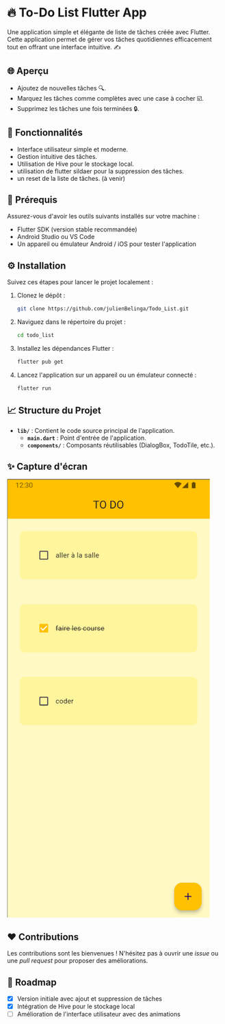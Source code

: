 # 🔥 To-Do List Flutter App

Une application simple et élégante de liste de tâches créée avec Flutter. Cette application permet de gérer vos tâches quotidiennes efficacement tout en offrant une interface intuitive. ✍️

## 🌐 Aperçu
- Ajoutez de nouvelles tâches 🔍.
- Marquez les tâches comme complètes avec une case à cocher ☑️.
- Supprimez les tâches une fois terminées 🔒.

## 🤧 Fonctionnalités
- Interface utilisateur simple et moderne.
- Gestion intuitive des tâches.
- Utilisation de Hive pour le stockage local.
- utilisation de flutter sildaer pour la suppression des tâches.
- un reset de la liste de tâches. (à venir)

## 🔧 Prérequis
Assurez-vous d'avoir les outils suivants installés sur votre machine :

- Flutter SDK (version stable recommandée)
- Android Studio ou VS Code
- Un appareil ou émulateur Android / iOS pour tester l'application

## ⚙️ Installation
Suivez ces étapes pour lancer le projet localement :

1. Clonez le dépôt :
   ```bash
   git clone https://github.com/julienBelinga/Todo_List.git
   ```

2. Naviguez dans le répertoire du projet :
   ```bash
   cd todo_list
   ```

3. Installez les dépendances Flutter :
   ```bash
   flutter pub get
   ```

4. Lancez l'application sur un appareil ou un émulateur connecté :
   ```bash
   flutter run
   ```

## 📈 Structure du Projet

- **`lib/`** : Contient le code source principal de l'application.
  - **`main.dart`** : Point d'entrée de l'application.
  - **`components/`** : Composants réutilisables (DialogBox, TodoTile, etc.).

## ✨ Capture d'écran
![alt text](image.png)

## ❤️ Contributions
Les contributions sont les bienvenues ! N'hésitez pas à ouvrir une *issue* ou une *pull request* pour proposer des améliorations.

## 🚀 Roadmap
- [x] Version initiale avec ajout et suppression de tâches
- [x] Intégration de Hive pour le stockage local
- [ ] Amélioration de l'interface utilisateur avec des animations